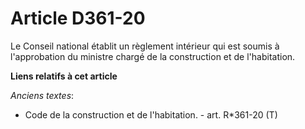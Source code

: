 # Article D361-20

Le Conseil national établit un règlement intérieur qui est soumis à l'approbation du ministre chargé de la construction et de
l'habitation.

**Liens relatifs à cet article**

_Anciens textes_:

  - Code de la construction et de l'habitation. - art. R*361-20 (T)
